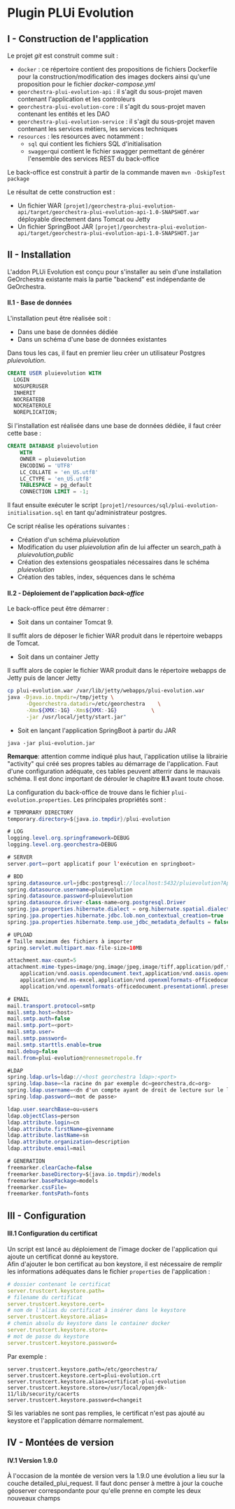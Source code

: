 # Plugin PLUi Evolution

## I - Construction de l'application

Le projet _git_ est construit comme suit :

- `docker` : ce répertoire contient des propositions de fichiers Dockerfile pour la construction/modification des images dockers ainsi  qu'une proposition pour le fichier _docker-compose.yml_
- `georchestra-plui-evolution-api` : il s'agit du sous-projet maven contenant l'application et les controleurs
- `georchestra-plui-evolution-core` : il s'agit du sous-projet maven contenant les entités et les DAO
- `georchestra-plui-evolution-service` : il s'agit du sous-projet maven contenant les services métiers, les services techniques
- `resources` :  les resources avec notamment :
  - `sql` qui contient les fichiers SQL d'initialisation
  - `swagger`qui contient le fichier swagger permettant de générer l'ensemble des services REST du back-office
  
Le back-office est construit à partir de la commande maven
`mvn -DskipTest package`

Le résultat de cette construction est :
* Un fichier WAR `[projet]/georchestra-plui-evolution-api/target/georchestra-plui-evolution-api-1.0-SNAPSHOT.war` déployable directement dans Tomcat ou Jetty
* Un fichier SpringBoot JAR `[projet]/georchestra-plui-evolution-api/target/georchestra-plui-evolution-api-1.0-SNAPSHOT.jar`

## II - Installation

L'addon PLUi Evolution est conçu pour s'installer au sein d'une installation GeOrchestra existante mais la partie "backend" est indépendante de GeOrchestra.

#### II.1 - Base de données

L'installation peut être réalisée soit :
* Dans une base de données dédiée
* Dans un schéma d'une base de données existantes

Dans tous les cas, il faut en premier lieu créer un utilisateur Postgres _pluievolution_.

```sql
CREATE USER pluievolution WITH
  LOGIN
  NOSUPERUSER
  INHERIT
  NOCREATEDB
  NOCREATEROLE
  NOREPLICATION;
```

Si l'installation est réalisée dans une base de données dédiée, il faut créer cette base :

```sql
CREATE DATABASE pluievolution
    WITH 
    OWNER = pluievolution
    ENCODING = 'UTF8'
    LC_COLLATE = 'en_US.utf8'
    LC_CTYPE = 'en_US.utf8'
    TABLESPACE = pg_default
    CONNECTION LIMIT = -1;
```

Il faut ensuite exécuter le script `[projet]/resources/sql/plui-evolution-initialisation.sql` en tant qu'administrateur postgres.

Ce script réalise les opérations suivantes :
* Création d'un schéma _pluievolution_
* Modification du user _pluievolution_ afin de lui affecter un search_path à _pluievolution,public_
* Création des extensions geospatiales nécessaires dans le schéma _pluievolution_
* Création des tables, index, séquences dans le schéma

#### II.2 - Déploiement de l'application _back-office_

Le back-office peut être démarrer :
* Soit dans un container Tomcat 9.

Il suffit alors de déposer le fichier WAR produit dans le répertoire webapps de Tomcat.

* Soit dans un container Jetty

Il suffit alors de copier le fichier WAR produit dans le répertoire webapps de Jetty puis de lancer Jetty

```sh
cp plui-evolution.war /var/lib/jetty/webapps/plui-evolution.war
java -Djava.io.tmpdir=/tmp/jetty \
      -Dgeorchestra.datadir=/etc/georchestra 	\
      -Xmx${XMX:-1G} -Xms${XMX:-1G}           \
      -jar /usr/local/jetty/start.jar"
```

* Soit en lançant l'application SpringBoot à partir du JAR 

```
java -jar plui-evolution.jar
```

**Remarque**: attention comme indiqué plus haut, l'application utilise la librairie "activity" qui créé ses propres tables au démarrage de l'application. Faut d'une configuration adéquate, ces tables peuvent atterrir dans le mauvais schéma. Il est donc important de dérouler le chapitre **II.1** avant toute chose.

La configuration du back-office de trouve dans le fichier `plui-evolution.properties`. Les principales propriétés sont :

```java
# TEMPORARY DIRECTORY
temporary.directory=${java.io.tmpdir}/plui-evolution

# LOG
logging.level.org.springframework=DEBUG
logging.level.org.georchestra=DEBUG

# SERVER 
server.port=<port applicatif pour l'exécution en springboot>

# BDD
spring.datasource.url=jdbc:postgresql://localhost:5432/pluievolution?ApplicationName=plui-evolution
spring.datasource.username=pluievolution
spring.datasource.password=pluievolution
spring.datasource.driver-class-name=org.postgresql.Driver
spring.jpa.properties.hibernate.dialect = org.hibernate.spatial.dialect.postgis.PostgisPG95Dialect
spring.jpa.properties.hibernate.jdbc.lob.non_contextual_creation=true
spring.jpa.properties.hibernate.temp.use_jdbc_metadata_defaults = false

# UPLOAD
# Taille maximum des fichiers à importer
spring.servlet.multipart.max-file-size=10MB

attachment.max-count=5
attachment.mime-types=image/png,image/jpeg,image/tiff,application/pdf,text/plain,text/html,text/csv,application/vnd.dxf,application/vnd.dwg,\
	application/vnd.oasis.opendocument.text,application/vnd.oasis.opendocument.spreadsheet,application/vnd.oasis.opendocument.presentation,application/vnd.oasis.opendocument.graphics,\
	application/vnd.ms-excel,application/vnd.openxmlformats-officedocument.spreadsheetml.sheet,application/vnd.ms-powerpoint,\
	application/vnd.openxmlformats-officedocument.presentationml.presentation,application/msword,application/vnd.openxmlformats-officedocument.wordprocessingml.document

# EMAIL
mail.transport.protocol=smtp
mail.smtp.host=<host>
mail.smtp.auth=false
mail.smtp.port=<port>
mail.smtp.user=
mail.smtp.password=
mail.smtp.starttls.enable=true
mail.debug=false
mail.from=plui-evolution@rennesmetropole.fr

#LDAP
spring.ldap.urls=ldap://<host georchestra ldap>:<port>
spring.ldap.base=<la racine dn par exemple dc=georchestra,dc=org>
spring.ldap.username=<dn d'un compte ayant de droit de lecture sur le ldap par exemple cn=admin,dc=georchestra,dc=org>
spring.ldap.password=<mot de passe>

ldap.user.searchBase=ou=users
ldap.objectClass=person
ldap.attribute.login=cn
ldap.attribute.firstName=givenname
ldap.attribute.lastName=sn
ldap.attribute.organization=description
ldap.attribute.email=mail

# GENERATION
freemarker.clearCache=false
freemarker.baseDirectory=${java.io.tmpdir}/models
freemarker.basePackage=models
freemarker.cssFile=
freemarker.fontsPath=fonts

```

## III - Configuration

#### III.1 Configuration du certificat

Un script est lancé au déploiement de l'image docker de l'application qui ajoute un certificat donné au keystore.  
Afin d'ajouter le bon certificat au bon keystore, il est nécessaire de remplir les informations adéquates dans le fichier `properties` de l'application :

```yaml
# dossier contenant le certificat
server.trustcert.keystore.path=
# filename du certificat
server.trustcert.keystore.cert=
# nom de l'alias du certificat à insérer dans le keystore
server.trustcert.keystore.alias=
# chemin absolu du keystore dans le container docker
server.trustcert.keystore.store=
# mot de passe du keystore
server.trustcert.keystore.password=
```
Par exemple :
```
server.trustcert.keystore.path=/etc/georchestra/
server.trustcert.keystore.cert=plui-evolution.crt
server.trustcert.keystore.alias=certificat-plui-evolution
server.trustcert.keystore.store=/usr/local/openjdk-11/lib/security/cacerts
server.trustcert.keystore.password=changeit
```

Si les variables ne sont pas remplies, le certificat n'est pas ajouté au keystore et l'application démarre normalement.

## IV - Montées de version
#### IV.1 Version 1.9.0
À l'occasion de la montée de version vers la 1.9.0 une évolution a lieu sur la couche detailed_plui_request.
Il faut donc penser à mettre à jour la couche géoserver correspondante pour qu'elle prenne en compte les deux nouveaux champs